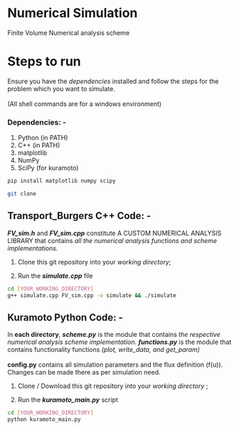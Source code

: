 # Numerical Simulation
Finite Volume Numerical analysis scheme <br>

# Steps to run
Ensure you have the *dependencies* installed and follow the steps for the problem which you want to simulate. 
<br><br> (All shell commands are for a windows environment)
### Dependencies: -
1. Python (in PATH)
2. C++ (in PATH)
2. matplotlib
3. NumPy
4. SciPy (for kuramoto)
```bash
pip install matplotlib numpy scipy
```
```bash
git clone 
```
## Transport_Burgers C++ Code: -
***FV_sim.h*** and ***FV_sim.cpp*** constitute A CUSTOM NUMERICAL ANALYSIS LIBRARY that contains _all the numerical analysis functions and scheme implementations._   
  1. Clone this git repository into your _working directory_;

  2. Run the ***simulate.cpp*** file

```bash
cd [YOUR_WORKING_DIRECTORY]
g++ simulate.cpp FV_sim.cpp -o simulate && ./simulate
```

## Kuramoto Python Code: -
In **each directory**, ***scheme.py*** is the module that contains _the respective numerical analysis scheme implementation._ ***functions.py*** is the module that contains functionality functions *(plot, write_data, and get_param)* 
<br><br> **config.py** contains all simulation parameters and the flux definition (f(u)). Changes can be made there as per simulation need.
  1. Clone / Download this git repository into your _working directory_ ;

  2. Run the ***kuramoto_main.py*** script
```bash
cd [YOUR_WORKING_DIRECTORY]
python kuramoto_main.py
```